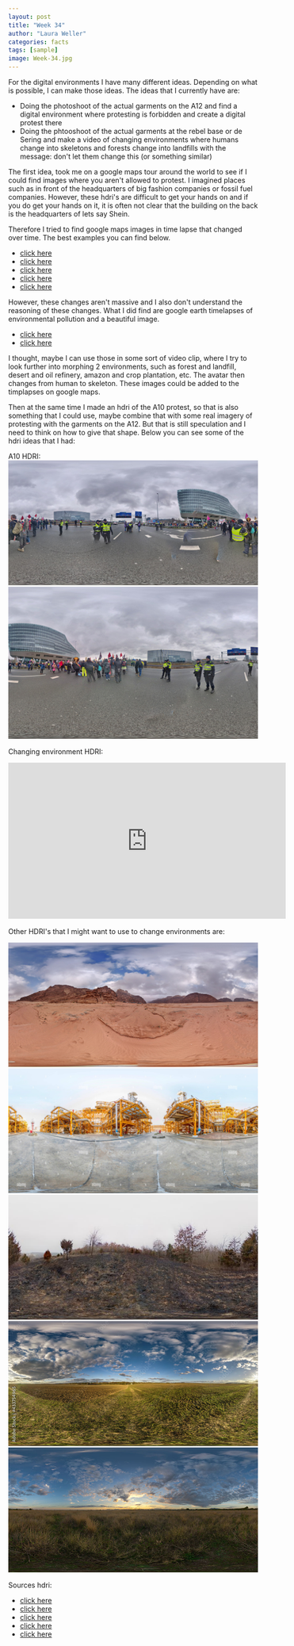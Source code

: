 ```yaml
---
layout: post
title: "Week 34"
author: "Laura Weller"
categories: facts
tags: [sample]
image: Week-34.jpg
---
```


For the digital environments I have many different ideas. Depending on what is possible, I can make those ideas. The ideas that I currently have are:
- Doing the photoshoot of the actual garments on the A12 and find a digital environment where protesting is forbidden and create a digital protest there
- Doing the phtooshoot of the actual garments at the rebel base or de Sering and make a video of changing environments where humans change into skeletons and forests change into landfills with the message: don't let them change this (or something similar)

The first idea, took me on a google maps tour around the world to see if I could find images where you aren't allowed to protest. I imagined places such as in front of the headquarters of big fashion companies or fossil fuel companies. However, these hdri's are difficult to get your hands on and if you do get your hands on it, it is often not clear that the building on the back is the headquarters of lets say Shein. 

Therefore I tried to find google maps images in time lapse that changed over time. The best examples you can find below. 
- [click here](https://www.google.com/maps/@6.8602097,100.4902951,3a,75y,93.44h,81.63t/data=!3m10!1e1!3m8!1siPBYzCTn8cVuVH3ORtyY7g!2e0!5s20210501T000000!7i16384!8i8192!9m2!1b1!2i40?entry=ttu)
- [click here](https://www.google.com/maps/@-32.2430973,115.7663833,3a,75y,197.87h,85.89t/data=!3m10!1e1!3m8!1sX7ENzd1h-8T691afxitMSw!2e0!5s20231001T000000!7i16384!8i8192!9m2!1b1!2i40?entry=ttu)
- [click here](https://www.google.com/maps/@-32.253546,115.763448,3a,75y,21.62h,93.99t/data=!3m11!1e1!3m9!1s_QceBTVQjXZ1U9pvyV_9qw!2e0!5s20231001T000000!6shttps:%2F%2Fstreetviewpixels-pa.googleapis.com%2Fv1%2Fthumbnail%3Fpanoid%3D_QceBTVQjXZ1U9pvyV_9qw%26cb_client%3Dmaps_sv.tactile.gps%26w%3D203%26h%3D100%26yaw%3D34.824635%26pitch%3D0%26thumbfov%3D100!7i16384!8i8192!9m2!1b1!2i40?entry=ttu)
- [click here](https://www.google.com/maps/@52.3220765,6.6551784,3a,75y,146.27h,89.37t/data=!3m7!1e1!3m5!1s8KDpBTn7DYJSu2YRXEfWMQ!2e0!5s20211001T000000!7i16384!8i8192?entry=ttu)
- [click here](https://www.google.com/maps/@32.6260427,129.7369495,3a,75y,311.64h,90.69t/data=!3m6!1e1!3m4!1sjHL5F8RRxrw_C4RRSdPdBw!2e0!7i13312!8i6656?entry=ttu)

However, these changes aren't massive and I also don't understand the reasoning of these changes. What I did find are google earth timelapses of environmental pollution and a beautiful image. 
- [click here](https://360info.org/special-report-pollution-without-borders/)
- [click here](https://earthengine.google.com/timelapse/)

I thought, maybe I can use those in some sort of video clip, where I try to look further into morphing 2 environments, such as forest and landfill, desert and oil refinery, amazon and crop plantation, etc. The avatar then changes from human to skeleton. These images could be added to the timplapses on google maps. 

Then at the same time I made an hdri of the A10 protest, so that is also something that I could use, maybe combine that with some real imagery of protesting with the garments on the A12. But that is still speculation and I need to think on how to give that shape.
Below you can see some of the hdri ideas that I had:

A10 HDRI:
<img src="./assets/img/Week-34a.jpg" alt="Week-34a"> 
<img src="./assets/img/Week-34b.jpg" alt="Week-34b"> 

Changing environment HDRI:
<iframe width="560" height="315" src="https://www.youtube.com/embed/43wHLDk1OZ8" frameborder="0" allowfullscreen></iframe>

Other HDRI's that I might want to use to change environments are:

<img src="./assets/img/Week-34c.jpg" alt="Week-34c"> 
<img src="./assets/img/Week-34d.jpg" alt="Week-34d"> 
<img src="./assets/img/Week-34e.jpg" alt="Week-34e"> 
<img src="./assets/img/Week-34f.jpg" alt="Week-34f"> 
<img src="./assets/img/Week-34g.jpg" alt="Week-34g"> 

Sources hdri:
- [click here](https://www.alamy.com/-image439089302.html?imageid=9E2506E7-A593-4ACF-BC6D-F3C753C70A08&p=760160&pn=1&searchId=1862453b103f112ae8fe3588bd86ea77&searchtype=0)
- [click here](https://www.shutterstock.com/shutterstock/photos/1780954562/display_1500/stock-photo-spherical-panorama-of-the-oil-refinery-chemical-production-waste-processing-plant-exterior-1780954562.jpg)
- [click here](https://www.alamy.com/360-degree-panoramic-view-of-refinery-image228653364.html?imageid=C46E6AE9-5EC0-4A42-8AFD-C8CBBBC0843F&p=132951&pn=1&searchId=c7fa151d55d262e8cdefa95428826f69&searchtype=0)
- [click here](https://stock.adobe.com/images/full-spherical-hdri-panorama-360-degrees-angle-view-on-deforestation-in-pinery-forest-in-sunny-evening-in-equirectangular-projection-vr-ar-content/444246647)
- [click here](https://www.daz3d.com/orestes-iray-hdri-environments--the-burnt-lands)


